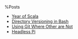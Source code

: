 %Posts

* [Year of Scala](posts/year-of-scala.html)
* [Directory Versioning in Bash](posts/bash-folder-date.html)
* [Using Git Where Other are Not](posts/GitWhereOthersAreNot.html)
* [Headless Pi](posts/headless-pi.html)
